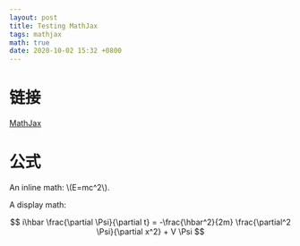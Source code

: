 ```yaml
---
layout: post
title: Testing MathJax
tags: mathjax
math: true
date: 2020-10-02 15:32 +0800
---
```


# 链接

[MathJax](https://www.mathjax.org/)

# 公式

An inline math: \\\(E=mc^2\\\).

A display math:

$$
i\hbar \frac{\partial \Psi}{\partial t} = -\frac{\hbar^2}{2m}
\frac{\partial^2 \Psi}{\partial x^2} + V \Psi
$$





